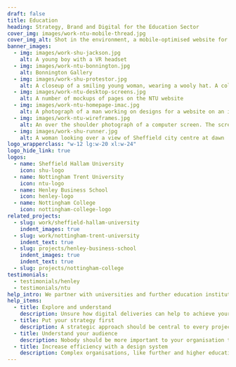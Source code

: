 ```yaml
---
draft: false
title: Education
heading: Strategy, Brand and Digital for the Education Sector
cover_img: images/work-ntu-mobile-thread.jpg
cover_img_alt: Shot in the environment, a mobile-optimised website for The Rivers Trust website
banner_images:
  - img: images/work-shu-jackson.jpg
    alt: A young boy with a VR headset
  - img: images/work-ntu-bonnington.jpg
    alt: Bonnington Gallery
  - img: images/work-shu-protestor.jpg
    alt: A closeup of a smiling young woman, wearing a wooly hat. A colourful is visible in the background
  - img: images/work-ntu-desktop-screens.jpg
    alt: A number of mockups of pages on the NTU website
  - img: images/work-ntu-homepage-imac.jpg
    alt: A photograph of a man working on designs for a website on an iMac screen
  - img: images/work-ntu-wireframes.jpg
    alt: An over the shoulder photograph of a computer screen. The screen has blue and white 'wireframe' style designs of web templates on it
  - img: images/work-shu-runner.jpg
    alt: A woman looking over a view of Sheffield city centre at dawn
logo_wrapperclass: "w-12 lg:w-20 xl:w-24"
logo_hide_link: true
logos:
  - name: Sheffield Hallam University
    icon: shu-logo
  - name: Nottingham Trent University
    icon: ntu-logo
  - name: Henley Business School
    icon: henley-logo
  - name: Nottingham College
    icon: nottingham-college-logo
related_projects:
  - slug: work/sheffield-hallam-university
    indent_images: true
  - slug: work/nottingham-trent-university
    indent_text: true
  - slug: projects/henley-business-school
    indent_images: true
    indent_text: true
  - slug: projects/nottingham-college
testimonials:
  - testimonials/henley
  - testimonials/ntu
help_intro: We partner with universities and further education institutions, helping them to communicate their diverse offering to all of their audiences through digital strategies and online activities.
help_items:
  - title: Explore and understand
    description: Unsure how digital deliveries can help to achieve your objectives? What your audiences want to see online? Or what it might cost to deliver these? A discovery phase project will allow you to explore your options, gather insight and obtain clarity before moving forward.
  - title: Put your strategy first
    description: A strategic approach should be central to every project because, if your project is not meeting organisational goals, it is not worth doing. Taking time to understand your objectives, audiences and opportunities will help to plan and deliver a highly effective end product.
  - title: Understand your audience
    description: Nobody should be more important to your organisation than your audience. Our process endeavours to align the goals of your audience members with the objectives of your organisation.
  - title: Increase efficiency with a design system
    description: Complex organisations, like further and higher education providers, can benefit hugely from the introduction of a design system to manage how the look and behave online.
---
```

